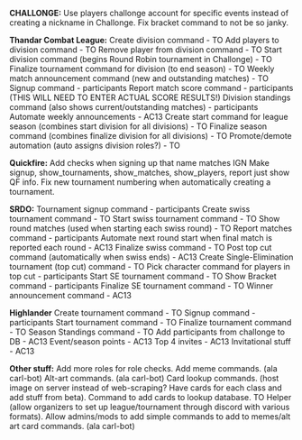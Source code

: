 **CHALLONGE:**
Use players challonge account for specific events instead of creating a nickname in Challonge.
Fix bracket command to not be so janky.

**Thandar Combat League:**
Create division command - TO
Add players to division command - TO
Remove player from division command - TO
Start division command (begins Round Robin tournament in Challonge) - TO
Finalize tournament command for division (to end season) - TO
Weekly match announcement command (new and outstanding matches) - TO
Signup command - participants
Report match score command - participants (THIS WILL NEED TO ENTER ACTUAL SCORE RESULTS!)
Division standings command (also shows current/outstanding matches) - participants
Automate weekly announcements - AC13
Create start command for league season (combines start division for all divisions) - TO
Finalize season command (combines finalize division for all divisions) - TO
Promote/demote automation (auto assigns division roles?) - TO

**Quickfire:**
Add checks when signing up that name matches IGN
Make signup, show_tournaments, show_matches, show_players, report just show QF info.
Fix new tournament numbering when automatically creating a tournament.

**SRDO:**
Tournament signup command - participants
Create swiss tournament command - TO
Start swiss tournament command - TO
Show round matches (used when starting each swiss round) - TO
Report matches command - participants
Automate next round start when final match is reported each round - AC13
Finalize swiss command - TO
Post top cut command (automatically when swiss ends) - AC13
Create Single-Elimination tournament (top cut) command - TO
Pick character command for players in top cut - participants
Start SE tournament command - TO
Show Bracket command - participants
Finalize SE tournament command - TO
Winner announcement command - AC13

**Highlander**
Create tournament command - TO
Signup command - participants
Start tournament command - TO
Finalize tournament command - TO
Season Standings command - TO
Add participants from challonge to DB - AC13
Event/season points - AC13
Top 4 invites - AC13
Invitational stuff - AC13


**Other stuff:**
Add more roles for role checks.
Add meme commands. (ala carl-bot)
Alt-art commands. (ala carl-bot)
Card lookup commands. (host image on server instead of web-scraping? Have cards for each class and add stuff from beta).
Command to add cards to lookup database.
TO Helper (allow organizers to set up league/tournament through discord with various formats).
Allow admins/mods to add simple commands to add to memes/alt art card commands. (ala carl-bot)